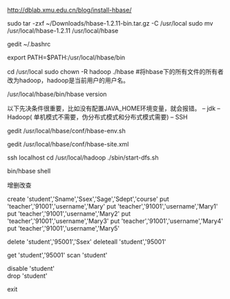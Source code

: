 http://dblab.xmu.edu.cn/blog/install-hbase/

sudo tar -zxf ~/Downloads/hbase-1.2.11-bin.tar.gz -C /usr/local
sudo mv /usr/local/hbase-1.2.11 /usr/local/hbase

gedit ~/.bashrc

export PATH=$PATH:/usr/local/hbase/bin

cd /usr/local
sudo chown -R hadoop ./hbase       #将hbase下的所有文件的所有者改为hadoop，hadoop是当前用户的用户名。

/usr/local/hbase/bin/hbase version



以下先决条件很重要，比如没有配置JAVA_HOME环境变量，就会报错。
– jdk
– Hadoop( 单机模式不需要，伪分布式模式和分布式模式需要)
– SSH

gedit /usr/local/hbase/conf/hbase-env.sh


gedit /usr/local/hbase/conf/hbase-site.xml

ssh localhost
cd /usr/local/hadoop
./sbin/start-dfs.sh

bin/hbase shell

增删改查

create 'student','Sname','Ssex','Sage','Sdept','course'
put 'teacher','91001','username','Mary'
put 'teacher','91001','username','Mary1'
put 'teacher','91001','username','Mary2'
put 'teacher','91001','username','Mary3'
put 'teacher','91001','username','Mary4'  
put 'teacher','91001','username','Mary5'

delete 'student','95001','Ssex'
deleteall 'student','95001'

get 'student','95001'
scan 'student'


disable 'student'  
drop 'student'

exit
